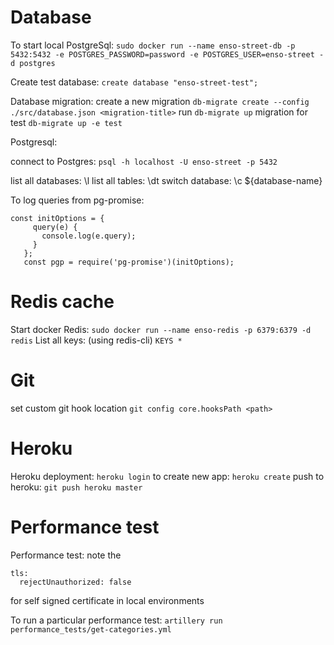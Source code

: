 # Database
To start local PostgreSql:
```sudo docker run --name enso-street-db -p 5432:5432 -e POSTGRES_PASSWORD=password -e POSTGRES_USER=enso-street -d postgres```

Create test database:
```create database "enso-street-test";```

Database migration:
create a new migration ```db-migrate create --config ./src/database.json <migration-title>```
run ```db-migrate up```
migration for test ```db-migrate up -e test```

Postgresql:

connect to Postgres: 
```psql -h localhost -U enso-street -p 5432```

list all databases: \l
list all tables: \dt
switch database: \c ${database-name}

To log queries from pg-promise:
```
const initOptions = {
     query(e) {
       console.log(e.query);
     }
   };
   const pgp = require('pg-promise')(initOptions);
```

# Redis cache
Start docker Redis:
```sudo docker run --name enso-redis -p 6379:6379 -d redis```
List all keys: (using redis-cli) 
```KEYS *```

# Git
set custom git hook location
```git config core.hooksPath <path>```

# Heroku
Heroku deployment:
```heroku login```
to create new app:
```heroku create```
push to heroku:
```git push heroku master```

# Performance test
Performance test:
note the 
```
tls:
  rejectUnauthorized: false
```
for self signed certificate in local environments

To run a particular performance test:
```artillery run performance_tests/get-categories.yml```
